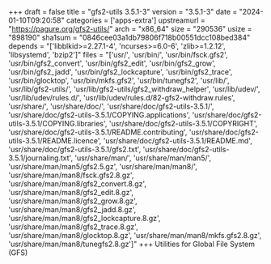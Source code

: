 +++
draft = false
title = "gfs2-utils 3.5.1-3"
version = "3.5.1-3"
date = "2024-01-10T09:20:58"
categories = ['apps-extra']
upstreamurl = "https://pagure.org/gfs2-utils/"
arch = "x86_64"
size = "290536"
usize = "898190"
sha1sum = "0846cee03a1db79806f718b00551dcc108bed384"
depends = "['libblkid>=2.27.1-4', 'ncurses>=6.0-6', 'zlib>=1.2.12', 'libsystemd', 'bzip2']"
files = "['usr/', 'usr/bin/', 'usr/bin/fsck.gfs2', 'usr/bin/gfs2_convert', 'usr/bin/gfs2_edit', 'usr/bin/gfs2_grow', 'usr/bin/gfs2_jadd', 'usr/bin/gfs2_lockcapture', 'usr/bin/gfs2_trace', 'usr/bin/glocktop', 'usr/bin/mkfs.gfs2', 'usr/bin/tunegfs2', 'usr/lib/', 'usr/lib/gfs2-utils/', 'usr/lib/gfs2-utils/gfs2_withdraw_helper', 'usr/lib/udev/', 'usr/lib/udev/rules.d/', 'usr/lib/udev/rules.d/82-gfs2-withdraw.rules', 'usr/share/', 'usr/share/doc/', 'usr/share/doc/gfs2-utils-3.5.1/', 'usr/share/doc/gfs2-utils-3.5.1/COPYING.applications', 'usr/share/doc/gfs2-utils-3.5.1/COPYING.libraries', 'usr/share/doc/gfs2-utils-3.5.1/COPYRIGHT', 'usr/share/doc/gfs2-utils-3.5.1/README.contributing', 'usr/share/doc/gfs2-utils-3.5.1/README.licence', 'usr/share/doc/gfs2-utils-3.5.1/README.md', 'usr/share/doc/gfs2-utils-3.5.1/gfs2.txt', 'usr/share/doc/gfs2-utils-3.5.1/journaling.txt', 'usr/share/man/', 'usr/share/man/man5/', 'usr/share/man/man5/gfs2.5.gz', 'usr/share/man/man8/', 'usr/share/man/man8/fsck.gfs2.8.gz', 'usr/share/man/man8/gfs2_convert.8.gz', 'usr/share/man/man8/gfs2_edit.8.gz', 'usr/share/man/man8/gfs2_grow.8.gz', 'usr/share/man/man8/gfs2_jadd.8.gz', 'usr/share/man/man8/gfs2_lockcapture.8.gz', 'usr/share/man/man8/gfs2_trace.8.gz', 'usr/share/man/man8/glocktop.8.gz', 'usr/share/man/man8/mkfs.gfs2.8.gz', 'usr/share/man/man8/tunegfs2.8.gz']"
+++
Utilities for Global File System (GFS)